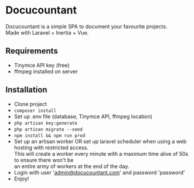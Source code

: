 # Docucountant

Docucountant is a simple SPA to document your favourite projects.  
Made with Laravel + Inertia + Vue.

## Requirements

- Tinymce API key (free)
- ffmpeg installed on server

## Installation

- Clone project
- `composer install`
- Set up .env file (database, Tinymce API, ffmpeg location)
- `php artisan key:generate`
- `php artisan migrate --seed`
- `npm install && npm run prod` 
- Set up an artisan worker OR set up laravel scheduler when using a web hosting with restricted access.  
  This will create a worker every minute with a maximum time alive of 50s to ensure there won't be  
  an entire army of workers at the end of the day.
- Login with user 'admin@docucountant.com' and password 'password'
- Enjoy!
